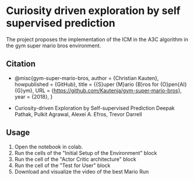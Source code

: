 # Curiosity driven exploration by self supervised prediction
The project proposes the implementation of the ICM in the A3C algorithm in the gym super mario bros environment. 

## Citation
- @misc{gym-super-mario-bros,
  author = {Christian Kauten},
  howpublished = {GitHub},
  title = {{S}uper {M}ario {B}ros for {O}pen{AI} {G}ym},
  URL = {https://github.com/Kautenja/gym-super-mario-bros},
  year = {2018},
}

- Curiosity-driven Exploration by Self-supervised Prediction
Deepak Pathak, Pulkit Agrawal, Alexei A. Efros, Trevor Darrell

## Usage
1) Open the notebook in colab.
2) Run the cells of the "Initial Setup of the Environment" block
3) Run the cell of the "Actor Critic architecture" block
4)  Run the cell of the "Test for User" block
5)   Download and visualize the video of the best Mario Run
